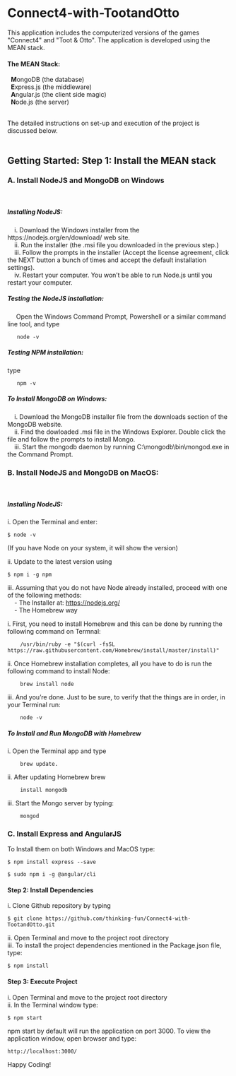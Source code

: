 <h1>Connect4-with-TootandOtto</h1>

This application includes the computerized versions of the games "Connect4" and "Toot & Otto". The application is developed using the MEAN stack.

<h4>The MEAN Stack:</h4>
&nbsp;&nbsp;<b>M</b>ongoDB (the database)<br>
&nbsp;&nbsp;<b>E</b>xpress.js (the middleware)<br>
&nbsp;&nbsp;<b>A</b>ngular.js (the client side magic)<br>
&nbsp;&nbsp;<b>N</b>ode.js (the server)<br><br>

The detailed instructions on set-up and execution of the project is discussed below. <br><br>

<h2>Getting Started: Step 1: Install the MEAN stack</h2>

<h3>A. Install NodeJS and MongoDB on Windows</h3><br>

   <h5> Installing NodeJS:</h5>
&nbsp;&nbsp;&nbsp;&nbsp;i. Download the Windows installer from the https://nodejs.org/en/download/ web site.<br>
&nbsp;&nbsp;&nbsp;&nbsp;ii. Run the installer (the .msi file you downloaded in the previous step.)<br>
&nbsp;&nbsp;&nbsp;&nbsp;iii. Follow the prompts in the installer (Accept the license agreement, click the NEXT button a bunch of times and accept the default installation settings).<br>
&nbsp;&nbsp;&nbsp;&nbsp;iv. Restart your computer. You won’t be able to run Node.js until you restart your computer.<br>
        
   <h5> Testing the NodeJS installation:</h5>
&nbsp;&nbsp;&nbsp;&nbsp; Open the Windows Command Prompt, Powershell or a similar command line tool, and type 
        
       node -v
       
   <h5> Testing NPM installation:</h5> type 
       
       npm -v

   <h5> To Install MongoDB on Windows:</h5> 
&nbsp;&nbsp;&nbsp;&nbsp;i. Download the MongoDB installer file from the downloads section of the MongoDB website.<br>
&nbsp;&nbsp;&nbsp;&nbsp;ii. Find the dowloaded .msi file in the Windows Explorer. Double click the file and follow the prompts to install Mongo.<br>
&nbsp;&nbsp;&nbsp;&nbsp;iii. Start the mongodb daemon by running C:\mongodb\bin\mongod.exe in the Command Prompt.<br>

<h3>B. Install NodeJS and MongoDB on MacOS:</h3> <br>

<h5> Installing NodeJS: </h5>

   i. Open the Terminal and enter: 
   
    $ node -v 
   (If you have Node on your system, it will show the version) 
   
   ii. Update to the latest version using 
    
    $ npm i -g npm
    
   iii. Assuming that you do not have Node already installed, proceed with one of the following methods:<br>
&nbsp;&nbsp;&nbsp;&nbsp;- The Installer at: https://nodejs.org/ <br>
&nbsp;&nbsp;&nbsp;&nbsp;- The Homebrew way <br> 

   i. First, you need to install Homebrew and this can be done by running the following command on Termnal:
            
        /usr/bin/ruby -e "$(curl -fsSL https://raw.githubusercontent.com/Homebrew/install/master/install)"
  
  ii. Once Homebrew installation completes, all you have to do is run the following command to install Node:
        
        brew install node
  iii. And you’re done. Just to be sure, to verify that the things are in order, in your Terminal run:
  
        node -v

<h5> To Install and Run MongoDB with Homebrew </h5>

   i. Open the Terminal app and type 
        
        brew update.
   ii. After updating Homebrew brew 
        
        install mongodb
   iii. Start the Mongo server by typing: 
   
        mongod
 
 <h3> C. Install Express and AngularJS </h5>
 
 To Install them on both Windows and MacOS type:
 
    $ npm install express --save
    
    $ sudo npm i -g @angular/cli
    
 <h4>Step 2: Install Dependencies</h4> 
 
 i. Clone Github repository by typing
 
    $ git clone https://github.com/thinking-fun/Connect4-with-TootandOtto.git
    
 ii. Open Terminal and move to the project root directory <br>
 iii. To install the project dependencies mentioned in the Package.json file, type:
 
    $ npm install
    
 <h4>Step 3: Execute Project</h4>
 
 i. Open Terminal and move to the project root directory <br>
 ii. In the Terminal window type:
 
    $ npm start
    
 npm start by default will run the application on port 3000. To view the application window, open browser and type:
 
    http://localhost:3000/
    
 Happy Coding!
 
 





